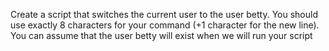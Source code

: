 Create a script that switches the current user to the user betty. You should use exactly 8 characters for your command (+1 character for the new line). You can assume that the user betty will exist when we will run your script
